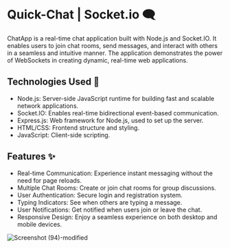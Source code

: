 # Quick-Chat | Socket.io 🗨️
ChatApp is a real-time chat application built with Node.js and Socket.IO. It enables users to join chat rooms, send messages, and interact with others in a seamless and intuitive manner. The application demonstrates the power of WebSockets in creating dynamic, real-time web applications.

## Technologies Used 🚀
- Node.js: Server-side JavaScript runtime for building fast and scalable network applications.
- Socket.IO: Enables real-time bidirectional event-based communication.
- Express.js: Web framework for Node.js, used to set up the server.
- HTML/CSS: Frontend structure and styling.
- JavaScript: Client-side scripting.

## Features ✨
- Real-time Communication: Experience instant messaging without the need for page reloads.
- Multiple Chat Rooms: Create or join chat rooms for group discussions.
- User Authentication: Secure login and registration system.
- Typing Indicators: See when others are typing a message.
- User Notifications: Get notified when users join or leave the chat.
- Responsive Design: Enjoy a seamless experience on both desktop and mobile devices.
  
![Screenshot (94)-modified](https://github.com/user-attachments/assets/57c9a0c0-93e9-4dc1-a9fa-76f3196f0313)
